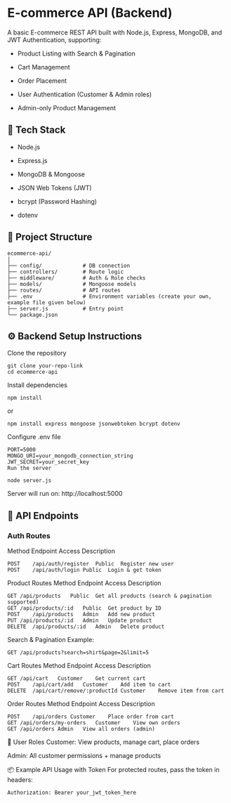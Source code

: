# E-commerce API (Backend)
A basic E-commerce REST API built with Node.js, Express, MongoDB, and JWT Authentication, supporting:

- Product Listing with Search & Pagination

- Cart Management

- Order Placement

- User Authentication (Customer & Admin roles)

- Admin-only Product Management

## 🚀 Tech Stack
- Node.js

- Express.js

- MongoDB & Mongoose

- JSON Web Tokens (JWT)

- bcrypt (Password Hashing)

- dotenv

## 📁 Project Structure
```
ecommerce-api/
│
├── config/             # DB connection  
├── controllers/        # Route logic  
├── middleware/         # Auth & Role checks  
├── models/             # Mongoose models  
├── routes/             # API routes  
├── .env                # Environment variables (create your own, example file given below) 
├── server.js           # Entry point  
└── package.json   
```
## ⚙️ Backend Setup Instructions
Clone the repository

```
git clone your-repo-link
cd ecommerce-api
```
Install dependencies
```
npm install
```
or
```
npm install express mongoose jsonwebtoken bcrypt dotenv 
```
Configure .env file
```
PORT=5000
MONGO_URI=your_mongodb_connection_string
JWT_SECRET=your_secret_key
Run the server
```

```
node server.js
```
Server will run on: http://localhost:5000

## 🔑 API Endpoints
### Auth Routes
Method	Endpoint	Access	Description
```
POST	/api/auth/register	Public	Register new user
POST	/api/auth/login	Public	Login & get token
```
Product Routes
Method	Endpoint	Access	Description
```
GET	/api/products	Public	Get all products (search & pagination supported)
GET	/api/products/:id	Public	Get product by ID
POST	/api/products	Admin	Add new product
PUT	/api/products/:id	Admin	Update product
DELETE	/api/products/:id	Admin	Delete product
```
Search & Pagination Example:

```
GET /api/products?search=shirt&page=2&limit=5
```
Cart Routes
Method	Endpoint	Access	Description
```
GET	/api/cart	Customer	Get current cart
POST	/api/cart/add	Customer	Add item to cart
DELETE	/api/cart/remove/:productId	Customer	Remove item from cart
```
Order Routes
Method	Endpoint	Access	Description
```
POST	/api/orders	Customer	Place order from cart
GET	/api/orders/my-orders	Customer	View own orders
GET	/api/orders	Admin	View all orders (admin)
```
👥 User Roles
Customer: View products, manage cart, place orders

Admin: All customer permissions + manage products

📦 Example API Usage with Token
For protected routes, pass the token in headers:
```
Authorization: Bearer your_jwt_token_here
```
